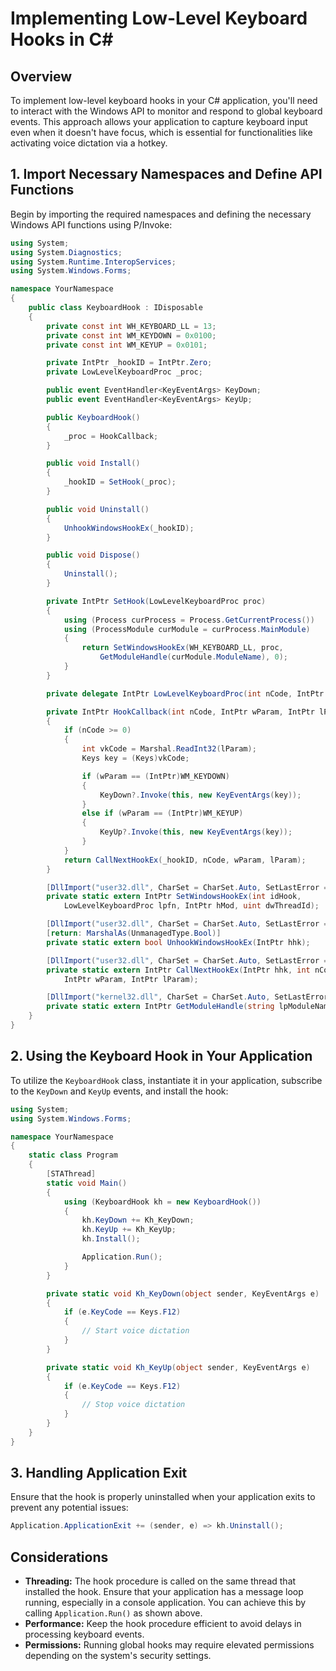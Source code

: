 # Implementing Low-Level Keyboard Hooks in C#

## Overview

To implement low-level keyboard hooks in your C# application, you'll need to interact with the Windows API to monitor and respond to global keyboard events. This approach allows your application to capture keyboard input even when it doesn't have focus, which is essential for functionalities like activating voice dictation via a hotkey.

## 1. Import Necessary Namespaces and Define API Functions

Begin by importing the required namespaces and defining the necessary Windows API functions using P/Invoke:

```csharp
using System;
using System.Diagnostics;
using System.Runtime.InteropServices;
using System.Windows.Forms;

namespace YourNamespace
{
    public class KeyboardHook : IDisposable
    {
        private const int WH_KEYBOARD_LL = 13;
        private const int WM_KEYDOWN = 0x0100;
        private const int WM_KEYUP = 0x0101;

        private IntPtr _hookID = IntPtr.Zero;
        private LowLevelKeyboardProc _proc;

        public event EventHandler<KeyEventArgs> KeyDown;
        public event EventHandler<KeyEventArgs> KeyUp;

        public KeyboardHook()
        {
            _proc = HookCallback;
        }

        public void Install()
        {
            _hookID = SetHook(_proc);
        }

        public void Uninstall()
        {
            UnhookWindowsHookEx(_hookID);
        }

        public void Dispose()
        {
            Uninstall();
        }

        private IntPtr SetHook(LowLevelKeyboardProc proc)
        {
            using (Process curProcess = Process.GetCurrentProcess())
            using (ProcessModule curModule = curProcess.MainModule)
            {
                return SetWindowsHookEx(WH_KEYBOARD_LL, proc,
                    GetModuleHandle(curModule.ModuleName), 0);
            }
        }

        private delegate IntPtr LowLevelKeyboardProc(int nCode, IntPtr wParam, IntPtr lParam);

        private IntPtr HookCallback(int nCode, IntPtr wParam, IntPtr lParam)
        {
            if (nCode >= 0)
            {
                int vkCode = Marshal.ReadInt32(lParam);
                Keys key = (Keys)vkCode;

                if (wParam == (IntPtr)WM_KEYDOWN)
                {
                    KeyDown?.Invoke(this, new KeyEventArgs(key));
                }
                else if (wParam == (IntPtr)WM_KEYUP)
                {
                    KeyUp?.Invoke(this, new KeyEventArgs(key));
                }
            }
            return CallNextHookEx(_hookID, nCode, wParam, lParam);
        }

        [DllImport("user32.dll", CharSet = CharSet.Auto, SetLastError = true)]
        private static extern IntPtr SetWindowsHookEx(int idHook,
            LowLevelKeyboardProc lpfn, IntPtr hMod, uint dwThreadId);

        [DllImport("user32.dll", CharSet = CharSet.Auto, SetLastError = true)]
        [return: MarshalAs(UnmanagedType.Bool)]
        private static extern bool UnhookWindowsHookEx(IntPtr hhk);

        [DllImport("user32.dll", CharSet = CharSet.Auto, SetLastError = true)]
        private static extern IntPtr CallNextHookEx(IntPtr hhk, int nCode,
            IntPtr wParam, IntPtr lParam);

        [DllImport("kernel32.dll", CharSet = CharSet.Auto, SetLastError = true)]
        private static extern IntPtr GetModuleHandle(string lpModuleName);
    }
}
```

## 2. Using the Keyboard Hook in Your Application

To utilize the `KeyboardHook` class, instantiate it in your application, subscribe to the `KeyDown` and `KeyUp` events, and install the hook:

```csharp
using System;
using System.Windows.Forms;

namespace YourNamespace
{
    static class Program
    {
        [STAThread]
        static void Main()
        {
            using (KeyboardHook kh = new KeyboardHook())
            {
                kh.KeyDown += Kh_KeyDown;
                kh.KeyUp += Kh_KeyUp;
                kh.Install();

                Application.Run();
            }
        }

        private static void Kh_KeyDown(object sender, KeyEventArgs e)
        {
            if (e.KeyCode == Keys.F12)
            {
                // Start voice dictation
            }
        }

        private static void Kh_KeyUp(object sender, KeyEventArgs e)
        {
            if (e.KeyCode == Keys.F12)
            {
                // Stop voice dictation
            }
        }
    }
}
```

## 3. Handling Application Exit

Ensure that the hook is properly uninstalled when your application exits to prevent any potential issues:

```csharp
Application.ApplicationExit += (sender, e) => kh.Uninstall();
```

## Considerations

- **Threading:** The hook procedure is called on the same thread that installed the hook. Ensure that your application has a message loop running, especially in a console application. You can achieve this by calling `Application.Run()` as shown above.
- **Performance:** Keep the hook procedure efficient to avoid delays in processing keyboard events.
- **Permissions:** Running global hooks may require elevated permissions depending on the system's security settings.
